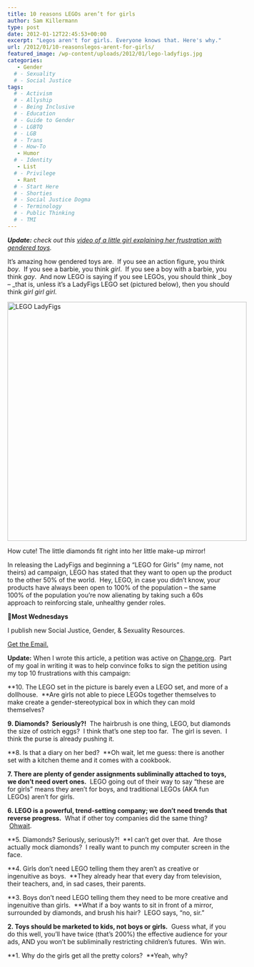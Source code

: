 ```yaml
---
title: 10 reasons LEGOs aren’t for girls
author: Sam Killermann
type: post
date: 2012-01-12T22:45:53+00:00
excerpt: "Legos aren't for girls. Everyone knows that. Here's why."
url: /2012/01/10-reasonslegos-arent-for-girls/
featured_image: /wp-content/uploads/2012/01/lego-ladyfigs.jpg
categories: 
   - Gender
  # - Sexuality
  # - Social Justice
tags:
  # - Activism
  # - Allyship
  # - Being Inclusive
  # - Education
  # - Guide to Gender
  # - LGBTQ
  # - LGB
  # - Trans
  # - How-To
   - Humor
  # - Identity
   - List
  # - Privilege
   - Rant
  # - Start Here
  # - Shorties
  # - Social Justice Dogma
  # - Terminology
  # - Public Thinking
  # - TMI
---
```

<address class="focus">
  <strong>Update:</strong> check out this <a title="Little girl goes on a rant over pink toys [VIDEO]" href="/2012/01/little-girl-goes-on-a-rant-over-pink-toys-video/">video of a little girl explaining her frustration with gendered toys</a>.
</address>

It&#8217;s amazing how gendered toys are.  If you see an action figure, you think _boy_.  If you see a barbie, you think _girl_.  If you see a boy with a barbie, you think _gay_.  And now LEGO is saying if you see LEGOs, you should think _boy &#8211; _that is, unless it&#8217;s a LadyFigs LEGO set (pictured below), then you should think _girl girl girl._

<div id="attachment_722" style="width: 546px" class="wp-caption alignnone">
  <a href="/wp-content/uploads/2012/01/lego-ladyfigs.jpg"><img aria-describedby="caption-attachment-722" class=" wp-image-722  lazy-load" title="LEGO LadyFigs" data-src="/wp-content/uploads/2012/01/lego-ladyfigs.jpg" alt="LEGO LadyFigs" width="536" data-srcset="/wp-content/uploads/2012/01/lego-ladyfigs.jpg 556w, /wp-content/uploads/2012/01/lego-ladyfigs-300x225.jpg 300w" sizes="(max-width: 556px) 100vw, 556px" /></a>
  
  <p id="caption-attachment-722" class="wp-caption-text">
    How cute! The little diamonds fit right into her little make-up mirror!
  </p>
</div>

In releasing the LadyFigs and beginning a &#8220;LEGO for Girls&#8221; (my name, not theirs) ad campaign, LEGO has stated that they want to open up the product to the other 50% of the world.  Hey, LEGO, in case you didn&#8217;t know, your products have always been open to 100% of the population &#8211; the same 100% of the population you&#8217;re now alienating by taking such a 60s approach to reinforcing stale, unhealthy gender roles.

<aside class="heyHeyLook wednesdayEmail"><p><span class="icon">💌</span><strong>Most Wednesdays</strong></p><p>I publish new Social Justice, Gender, & Sexuality Resources.</p> <a class="button" title="Join my mailing list" href="http://bit.ly/2MmE28c" target="_blank"> Get the Email. </a> </aside> 

**Update:** When I wrote this article, a petition was active on <a title="Change.org" href="http://www.change.org/petitions/tell-lego-to-stop-selling-out-girls-liberatelegos" target="_blank">Change.org</a>.  Part of my goal in writing it was to help convince folks to sign the petition using my top 10 frustrations with this campaign:

**10. The LEGO set in the picture is barely even a LEGO set, and more of a dollhouse.  **Are girls not able to piece LEGOs together themselves to make create a gender-stereotypical box in which they can mold themselves?

**9. Diamonds?  Seriously?!**  The hairbrush is one thing, LEGO, but diamonds the size of ostrich eggs?  I think that&#8217;s one step too far.  The girl is seven.  I think the purse is already pushing it.

**8. Is that a diary on her bed?  **Oh wait, let me guess: there is another set with a kitchen theme and it comes with a cookbook.

**7. There are plenty of gender assignments subliminally attached to toys, we don&#8217;t need overt ones.**  LEGO going out of their way to say &#8220;these are for girls&#8221; means they aren&#8217;t for boys, and traditional LEGOs (AKA fun LEGOs) aren&#8217;t for girls.

**6. LEGO is a powerful, trend-setting company; we don&#8217;t need trends that reverse progress.**  What if other toy companies did the same thing?  <a title="Creepy Crawlers" href="http://en.wikipedia.org/wiki/Creepy_Crawlers" target="_blank">Ohwait</a>.

**5. Diamonds? Seriously, seriously?!  **I can&#8217;t get over that.  Are those actually mock diamonds?  I really want to punch my computer screen in the face.

**4. Girls don&#8217;t need LEGO telling them they aren&#8217;t as creative or ingenuitive as boys.  **They already hear that every day from television, their teachers, and, in sad cases, their parents.

**3. Boys don&#8217;t need LEGO telling them they need to be more creative and ingenuitive than girls.  **What if a boy wants to sit in front of a mirror, surrounded by diamonds, and brush his hair?  LEGO says, &#8220;no, sir.&#8221;

**2. Toys should be marketed to kids, not boys or girls.**  Guess what, if you do this well, you&#8217;ll have twice (that&#8217;s 200%) the effective audience for your ads, AND you won&#8217;t be subliminally restricting children&#8217;s futures.  Win win.

**1. Why do the girls get all the pretty colors?  **Yeah, why?